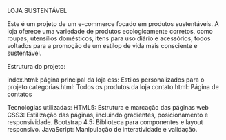 LOJA SUSTENTÁVEL

Este é um projeto de um e-commerce focado em produtos sustentáveis. A loja oferece uma variedade de produtos ecologicamente corretos, como roupas, utensílios domésticos, itens para uso diário e acessórios, todos voltados para a promoção de um estilop de vida mais consciente e sustentável.

Estrutura do projeto:

index.html: página principal da loja
css: Estilos personalizados para o projeto
categorias.html: Todos os produtos da loja
contato.html: Página de contatos

Tecnologias utilizadas:
HTML5: Estrutura e marcação das páginas web
CSS3: Estilização das páginas, incluindo gradientes, posicionamento e responsividade.
Bootstrap 4.5: Biblioteca para componentes e layout responsivo.
JavaScript: Manipulação de interatividade e validação.
